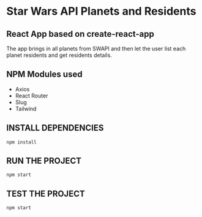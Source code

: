 # Star Wars API Planets and Residents

## React App based on create-react-app

The app brings in all planets from SWAPI and then let the user list each planet residents and get residents details.

## NPM Modules used

- Axios
- React Router
- Slug
- Tailwind

## INSTALL DEPENDENCIES

```
npm install
```

## RUN THE PROJECT 

```
npm start
```

## TEST THE PROJECT 
```
npm start
```